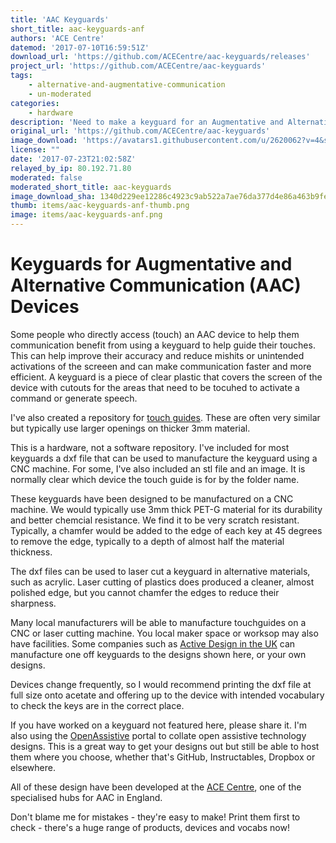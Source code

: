 ```yaml
---
title: 'AAC Keyguards'
short_title: aac-keyguards-anf
authors: 'ACE Centre'
datemod: '2017-07-10T16:59:51Z'
download_url: 'https://github.com/ACECentre/aac-keyguards/releases'
project_url: 'https://github.com/ACECentre/aac-keyguards'
tags:
    - alternative-and-augmentative-communication
    - un-moderated
categories:
    - hardware
description: 'Need to make a keyguard for an Augmentative and Alternative Communication (AAC) device? Here''s the place to start!'
original_url: 'https://github.com/ACECentre/aac-keyguards'
image_download: 'https://avatars1.githubusercontent.com/u/2620062?v=4&s=40'
license: ""
date: '2017-07-23T21:02:58Z'
relayed_by_ip: 80.192.71.80
moderated: false
moderated_short_title: aac-keyguards
image_download_sha: 1340d229ee12286c4923c9ab522a7ae76da377d4e86a463b9fe22826637b95dd
thumb: items/aac-keyguards-anf-thumb.png
image: items/aac-keyguards-anf.png
---
```

# Keyguards for Augmentative and Alternative Communication (AAC) Devices
Some people who directly access (touch) an AAC device to help them communication benefit from using a keyguard to help guide their touches. This can help improve their accuracy and reduce mishits or unintended activations of the screeen and can make communication faster and more efficient. A keyguard is a piece of clear plastic that covers the screen of the device with cutouts for the areas that need to be tocuhed to activate a command or generate speech.

I've also created a repository for [touch guides](https://github.com/paulhewett/aac-touchguides). These are often very similar but typically use larger openings on thicker 3mm material.

This is a hardware, not a software repository. I've included for most keyguards a dxf file that can be used to manufacture the keyguard using a CNC machine. For some, I've also included an stl file and an image. It is normally clear which device the touch guide is for by the folder name.

These keyguards have been designed to be manufactured on a CNC machine. We would typically use 3mm thick PET-G material for its durability and better chemcial resistance. We find it to be very scratch resistant. Typically, a chamfer would be added to the edge of each key at 45 degrees to remove the edge, typically to a depth of almost half the material thickness.

The dxf files can be used to laser cut a keyguard in alternative materials, such as acrylic. Laser cutting of plastics does produced a cleaner, almost polished edge, but you cannot chamfer the edges to reduce their sharpness.

Many local manufacturers will be able to manufacture touchguides on a CNC or laser cutting machine. You local maker space or worksop may also have facilities. Some companies such as [Active Design in the UK](http://www.activedesign.co.uk) can manufacture one off keyguards to the designs shown here, or your own designs.

Devices change frequently, so I would recommend printing the dxf file at full size onto acetate and offering up to the device with intended vocabulary to check the keys are in the correct place. 

If you have worked on a keyguard not featured here, please share it. I'm also using the [OpenAssistive](http://openassistive.org) portal to collate open assistive technology designs. This is a great way to get your designs out but still be able to host them where you choose, whether that's GitHub, Instructables, Dropbox or elsewhere.

All of these design have been developed at the [ACE Centre](http://www.acecentre.org.uk), one of the specialised hubs for AAC in England.

Don't blame me for mistakes - they're easy to make! Print them first to check - there's a huge range of products, devices and vocabs now!